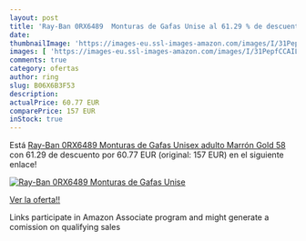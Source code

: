 ```yaml
---
layout: post
title: 'Ray-Ban 0RX6489  Monturas de Gafas Unise al 61.29 % de descuento'
date: 
thumbnailImage: 'https://images-eu.ssl-images-amazon.com/images/I/31PepfCCAIL._SL200_.jpg'
images: [ 'https://images-eu.ssl-images-amazon.com/images/I/31PepfCCAIL._SL200_.jpg' ]
comments: true
category: ofertas
author: ring
slug: B06X6B3F53
description:
actualPrice: 60.77 EUR
comparePrice: 157 EUR
inStock: true
---
```


Está [Ray-Ban 0RX6489  Monturas de Gafas Unisex adulto  Marrón  Gold   58](https://www.amazon.es/dp/B06X6B3F53/?tag=tolees-21) con 61.29 de descuento por 60.77 EUR (original: 157 EUR) en el siguiente enlace!

[![Ray-Ban 0RX6489  Monturas de Gafas Unise](https://images-eu.ssl-images-amazon.com/images/I/31PepfCCAIL._SL200_.jpg)](https://www.amazon.es/dp/B06X6B3F53/?tag=tolees-21)

[Ver la oferta!!](https://www.amazon.es/dp/B06X6B3F53/?tag=tolees-21)

Links participate in Amazon Associate program and might generate a comission on qualifying sales


